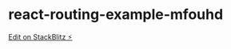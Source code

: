 # react-routing-example-mfouhd

[Edit on StackBlitz ⚡️](https://stackblitz.com/edit/react-routing-example-mfouhd)